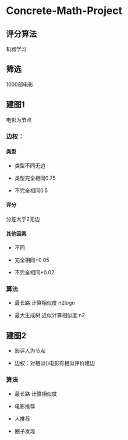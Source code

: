 # Concrete-Math-Project

## 评分算法

机器学习

## 筛选

1000部电影

## 建图1

电影为节点

### 边权：

#### 类型

+ 类型不同无边

+ 类型完全相同0.75

+ 不完全相同0.5

#### 评分

分差大于2无边

#### 其他因素

+ 不同

+ 完全相同+0.05

+ 不完全相同+0.02

### 算法

+ 最长路   计算相似度 n2logn

+ 最大生成树  近似计算相似度 n2

## 建图2

+ 影评人为节点

+ 边权：对相似()电影有相似评价建边

### 算法

+ 最长路   计算相似度

+ 电影推荐

+ 人推荐

+ 圈子发现